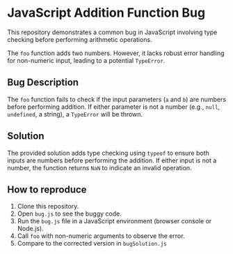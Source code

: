# JavaScript Addition Function Bug

This repository demonstrates a common bug in JavaScript involving type checking before performing arithmetic operations.

The `foo` function adds two numbers. However, it lacks robust error handling for non-numeric input, leading to a potential `TypeError`.

## Bug Description

The `foo` function fails to check if the input parameters (`a` and `b`) are numbers before performing addition.  If either parameter is not a number (e.g., `null`, `undefined`, a string), a `TypeError` will be thrown.

## Solution

The provided solution adds type checking using `typeof` to ensure both inputs are numbers before performing the addition. If either input is not a number, the function returns `NaN` to indicate an invalid operation.

## How to reproduce

1. Clone this repository.
2. Open `bug.js` to see the buggy code.
3. Run the `bug.js` file in a JavaScript environment (browser console or Node.js).
4. Call `foo` with non-numeric arguments to observe the error.
5. Compare to the corrected version in `bugSolution.js`
